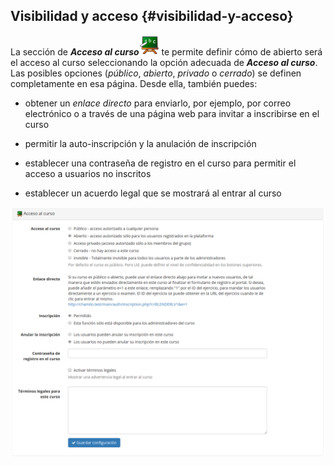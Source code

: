 ## Visibilidad y acceso {#visibilidad-y-acceso}

La sección de _**Acceso al curso**_![](../assets/graphics323.png) te permite definir cómo de abierto será el acceso al curso seleccionando la opción adecuada de _**Acceso al curso**_. Las posibles opciones (_público_, _abierto_, _privado_ o _cerrado_) se definen completamente en esa página. Desde ella, también puedes:

*   obtener un _enlace directo_ para enviarlo, por ejemplo, por correo electrónico o a través de una página web para invitar a inscribirse en el curso

*   permitir la auto-inscripción y la anulación de inscripción

*   establecer una contraseña de registro en el curso para permitir el acceso a usuarios no inscritos

*   establecer un acuerdo legal que se mostrará al entrar al curso

![](../assets/acceso_curso.png)